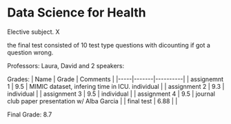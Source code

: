 # Data Science for Health
Elective subject. X

the final test consisted of 10 test type questions with dicounting if got a question wrong.

Professors: Laura, David and 2 speakers: 

Grades:
  | Name | Grade | Comments |
  |-----|-------|----------|
  | assignemnt 1 | 9.5  | MIMIC dataset, infering time in ICU. individual |
  | assignment 2 | 9.3  | individual |
  | assignment 3 | 9.5  | individual |
  | assignment 4 | 9.5  | journal club paper presentation w/ Alba Garcia |
  | final test   | 6.88 | |

Final Grade: 8.7
